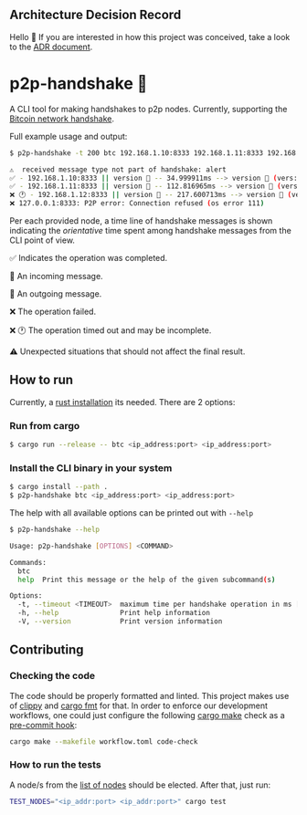 
## Architecture Decision Record

Hello 👋 If you are interested in how this project was conceived, take a look to the [ADR document](ADR.md).

# p2p-handshake 🤝
A CLI tool for making handshakes to p2p nodes. Currently, supporting the [Bitcoin network handshake](https://github.com/bitcoinbook/bitcoinbook/blob/develop/ch08.asciidoc#network_handshake).

Full example usage and output:

```bash
$ p2p-handshake -t 200 btc 192.168.1.10:8333 192.168.1.11:8333 192.168.1.12:8333 127.0.0.1:8333

⚠️  received message type not part of handshake: alert
✅ - 192.168.1.10:8333 || version 🛫 -- 34.999911ms --> version 🛬 (vers:70016 user-agent:/Satoshi:23.0.0/) -- 13.004µs --> verack 🛬 -- 121.845µs --> verack 🛫 || total time 35.13476ms.
✅ - 192.168.1.11:8333 || version 🛫 -- 112.816965ms --> version 🛬 (vers:70016 user-agent:/Satoshi:23.0.0/) -- 48.267µs --> verack 🛫 -- 15.745µs --> verack 🛬 || total time 112.880977ms.
❌ 🕐 - 192.168.1.12:8333 || version 🛫 -- 217.600713ms --> version 🛬 (vers:70016 user-agent:/Satoshi:23.0.0/) -- 239.585µs --> verack 🛫 || total time 217.840298ms.
❌ 127.0.0.1:8333: P2P error: Connection refused (os error 111)
```

Per each provided node, a time line of handshake messages is shown indicating the _orientative_ time spent among handshake messages from the CLI point of view.


✅ Indicates the operation was completed.

🛬 An incoming message.

🛫 An outgoing message.

❌ The operation failed.

❌ 🕐 The operation timed out and may be incomplete.

⚠️ Unexpected situations that should not affect the final result.

## How to run

Currently, a [rust installation](https://rustup.rs/) its needed. There are 2 options:

### Run from cargo

```bash
$ cargo run --release -- btc <ip_address:port> <ip_address:port> 
```
### Install the CLI binary in your system

```bash
$ cargo install --path .
$ p2p-handshake btc <ip_address:port> <ip_address:port>
```

The help with all available options can be printed out with `--help`

```bash
$ p2p-handshake --help

Usage: p2p-handshake [OPTIONS] <COMMAND>

Commands:
  btc   
  help  Print this message or the help of the given subcommand(s)

Options:
  -t, --timeout <TIMEOUT>  maximum time per handshake operation in ms [default: 500]
  -h, --help               Print help information
  -V, --version            Print version information
```

## Contributing

### Checking the code

The code should be properly formatted and linted. This project makes use of [clippy](https://github.com/rust-lang/rust-clippy) and [cargo fmt](https://github.com/rust-lang/rustfmt) for that.
In order to enforce our development workflows, one could just configure the following [cargo make](https://github.com/sagiegurari/cargo-make) check as a [pre-commit hook](https://git-scm.com/book/en/v2/Customizing-Git-Git-Hooks):

```bash
cargo make --makefile workflow.toml code-check
```

### How to run the tests

A node/s from the [list of nodes](https://bitnodes.io/) should be elected. After that, just run:

```bash
TEST_NODES="<ip_addr:port> <ip_addr:port>" cargo test
```